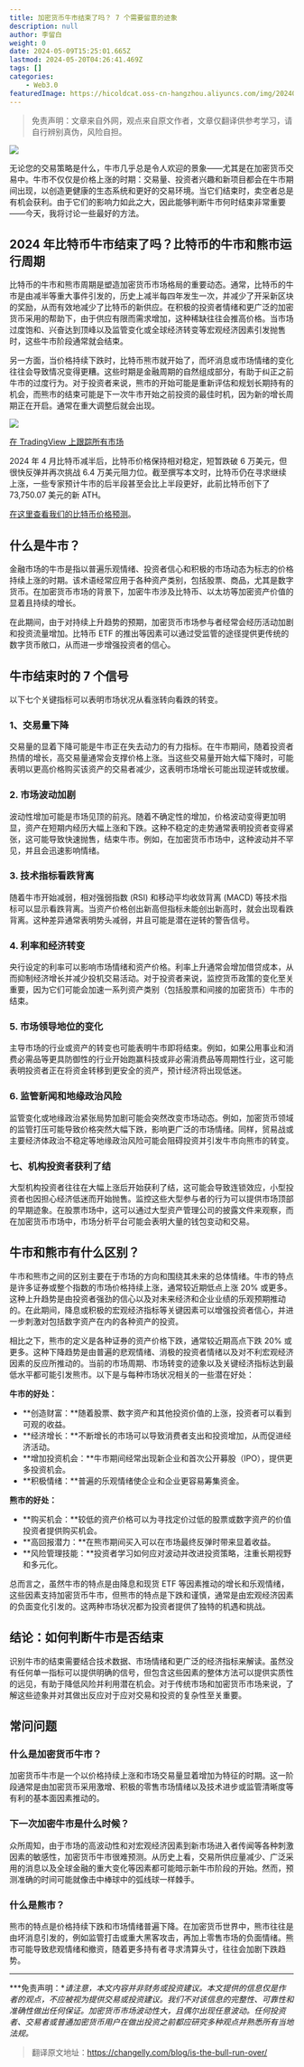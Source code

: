 ```yaml
---
title: 加密货币牛市结束了吗？ 7 个需要留意的迹象
description: null
author: 李留白
weight: 0
date: 2024-05-09T15:25:01.665Z
lastmod: 2024-05-20T04:26:41.469Z
tags: []
categories:
    - Web3.0
featuredImage: https://hicoldcat.oss-cn-hangzhou.aliyuncs.com/img/202405092329996.jpeg
---
```


>免责声明：文章来自外网，观点来自原文作者，文章仅翻译供参考学习，请自行辨别真伪，风险自担。

![](https://hicoldcat.oss-cn-hangzhou.aliyuncs.com/img/202405092329996.jpeg)

无论您的交易策略是什么，牛市几乎总是令人欢迎的景象——尤其是在加密货币交易中。牛市不仅仅是价格上涨的时期：交易量、投资者兴趣和新项目都会在牛市期间出现，以创造更健康的生态系统和更好的交易环境。当它们结束时，卖空者总是有机会获利。由于它们的影响力如此之大，因此能够判断牛市何时结束非常重要——今天，我将讨论一些最好的方法。

## 2024 年比特币牛市结束了吗？比特币的牛市和熊市运行周期

比特币的牛市和熊市周期是塑造加密货币市场格局的重要动态。通常，比特币的牛市是由减半等重大事件引发的，历史上减半每四年发生一次，并减少了开采新区块的奖励，从而有效地减少了比特币的新供应。在积极的投资者情绪和更广泛的加密货币采用的帮助下，由于供应有限而需求增加，这种稀缺往往会推高价格。当市场过度饱和、兴奋达到顶峰以及监管变化或全球经济转变等宏观经济因素引发抛售时，这些牛市阶段通常就会结束。

另一方面，当价格持续下跌时，比特币熊市就开始了，而坏消息或市场情绪的变化往往会导致情况变得更糟。这些时期是金融周期的自然组成部分，有助于纠正之前牛市的过度行为。对于投资者来说，熊市的开始可能是重新评估和规划长期持有的机会，而熊市的结束可能是下一次牛市开始之前投资的最佳时机，因为新的增长周期正在开启。通常在重大调整后就会出现。

![](https://hicoldcat.oss-cn-hangzhou.aliyuncs.com/img/202405092326879.png)

[在 TradingView 上跟踪所有市场](https://www.tradingview.com/?utm_source=changelly.com&utm_medium=widget_new&utm_campaign=symbol-overview)

2024 年 4 月比特币减半后，比特币价格保持相对稳定，短暂跌破 6 万美元，但很快反弹并再次挑战 6.4 万美元阻力位。截至撰写本文时，比特币仍在寻求继续上涨，一些专家预计牛市的后半段甚至会比上半段更好，此前比特币创下了 73,750.07 美元的新 ATH。

[在这里查看我们的比特币价格预测](https://changelly.com/blog/bitcoin-price-prediction/)。

## 什么是牛市？ 

金融市场的牛市是指以普遍乐观情绪、投资者信心和积极的市场动态为标志的价格持续上涨的时期。该术语经常应用于各种资产类别，包括股票、商品，尤其是数字货币。在加密货币市场的背景下，加密牛市涉及比特币、以太坊等加密资产价值的显着且持续的增长。 

在此期间，由于对持续上升趋势的预期，加密货币市场参与者经常会经历活动加剧和投资流量增加。比特币 ETF 的推出等因素可以通过受监管的途径提供更传统的数字货币敞口，从而进一步增强投资者的信心。

## 牛市结束时的 7 个信号

以下七个关键指标可以表明市场状况从看涨转向看跌的转变。

### 1、交易量下降

交易量的显着下降可能是牛市正在失去动力的有力指标。在牛市期间，随着投资者热情的增长，高交易量通常会支撑价格上涨。当这些交易量开始大幅下降时，可能表明以更高价格购买该资产的交易者减少，这表明市场增长可能出现逆转或放缓。

### 2. 市场波动加剧

波动性增加可能是市场见顶的前兆。随着不确定性的增加，价格波动变得更加明显，资产在短期内经历大幅上涨和下跌。这种不稳定的走势通常表明投资者变得紧张，这可能导致快速抛售，结束牛市。例如，在加密货币市场中，这种波动并不罕见，并且会迅速影响情绪。

### 3. 技术指标看跌背离

随着牛市开始减弱，相对强弱指数 (RSI) 和移动平均收敛背离 (MACD) 等技术指标可以显示看跌背离。当资产价格创出新高但指标未能创出新高时，就会出现看跌背离。这种差异通常表明势头减弱，并且可能是潜在逆转的警告信号。

### 4. 利率和经济转变

央行设定的利率可以影响市场情绪和资产价格。利率上升通常会增加借贷成本，从而抑制经济增长并减少投机交易活动。对于投资者来说，监控货币政策的变化至关重要，因为它们可能会加速一系列资产类别（包括股票和间接的加密货币）牛市的结束。

### 5. 市场领导地位的变化

主导市场的行业或资产的转变也可能表明牛市即将结束。例如，如果公用事业和消费必需品等更具防御性的行业开始跑赢科技或非必需消费品等周期性行业，这可能表明投资者正在将资金转移到更安全的资产，预计经济将出现低迷。

### 6. 监管新闻和地缘政治风险

监管变化或地缘政治紧张局势加剧可能会突然改变市场动态。例如，加密货币领域的监管打压可能导致价格突然大幅下跌，影响更广泛的市场情绪。同样，贸易战或主要经济体政治不稳定等地缘政治风险可能会阻碍投资并引发牛市向熊市的转变。

### 七、机构投资者获利了结

大型机构投资者往往在大幅上涨后开始获利了结，这可能会导致连锁效应，小型投资者也因担心经济低迷而开始抛售。监控这些大型参与者的行为可以提供市场顶部的早期迹象。在股票市场中，这可以通过大型资产管理公司的披露文件来观察，而在加密货币市场中，市场分析平台可能会表明大量的钱包变动和交易。

## 牛市和熊市有什么区别？

牛市和熊市之间的区别主要在于市场的方向和围绕其未来的总体情绪。牛市的特点是许多证券或整个指数的市场价格持续上涨，通常较近期低点上涨 20% 或更多。这种上升趋势是由投资者强劲的信心以及对未来经济和企业业绩的乐观预期推动的。在此期间，降息或积极的宏观经济指标等关键因素可以增强投资者信心，并进一步刺激对包括数字资产在内的各种资产的投资。

相比之下，熊市的定义是各种证券的资产价格下跌，通常较近期高点下跌 20% 或更多。这种下降趋势是由普遍的悲观情绪、消极的投资者情绪以及对不利宏观经济因素的反应所推动的。当前的市场周期、市场转变的迹象以及关键经济指标达到最低水平都可能引发熊市。以下是与每种市场状况相关的一些潜在好处：

**牛市的好处：**

- **创造财富：**随着股票、数字资产和其他投资价值的上涨，投资者可以看到可观的收益。
- **经济增长：**不断增长的市场可以导致消费者支出和投资增加，从而促进经济活动。
- **增加投资机会：**牛市期间经常出现新企业和首次公开募股（IPO），提供更多投资机会。
- **积极情绪：**普遍的乐观情绪使企业和企业更容易筹集资金。

**熊市的好处：**

- **购买机会：**较低的资产价格可以为寻找定价过低的股票或数字资产的价值投资者提供购买机会。
- **高回报潜力：**在熊市期间买入可以在市场最终反弹时带来显着收益。
- **风险管理技能：**投资者学习如何应对波动并改进投资策略，注重长期视野和多元化。

总而言之，虽然牛市的特点是由降息和现货 ETF 等因素推动的增长和乐观情绪，这些因素支持加密货币牛市，但熊市的特点是下跌和谨慎，通常是由宏观经济因素的负面变化引发的。这两种市场状况都为投资者提供了独特的机遇和挑战。

## 结论：如何判断牛市是否结束

识别牛市的结束需要结合技术数据、市场情绪和更广泛的经济指标来解读。虽然没有任何单一指标可以提供明确的信号，但包含这些因素的整体方法可以提供实质性的远见，有助于降低风险并利用潜在机会。对于传统市场和加密货币市场来说，了解这些迹象并对其做出反应对于应对交易和投资的复杂性至关重要。

## 常问问题

### 什么是加密货币牛市？

加密货币牛市是一个以价格持续上涨和市场交易量显着增加为特征的时期。这一阶段通常是由加密货币采用激增、积极的零售市场情绪以及技术进步或监管清晰度等有利的基本面因素推动的。

### 下一次加密牛市是什么时候？

众所周知，由于市场的高波动性和对宏观经济因素到新市场进入者传闻等各种刺激因素的敏感性，加密货币牛市很难预测。从历史上看，交易所供应量减少、广泛采用的消息以及全球金融的重大变化等因素都可能暗示新牛市阶段的开始。然而，预测准确的时间可能就像击中棒球中的弧线球一样棘手。

### 什么是熊市？

熊市的特点是价格持续下跌和市场情绪普遍下降。在加密货币世界中，熊市往往是由坏消息引发的，例如监管打击或重大黑客攻击，再加上零售市场的负面情绪。熊市可能导致悲观情绪和撤资，随着更多持有者寻求清算头寸，往往会加剧下跌趋势。

------

***免责声明：**请注意，本文内容并非财务或投资建议。本文提供的信息仅是作者的观点，不应被视为提供交易或投资建议。我们不对该信息的完整性、可靠性和准确性做出任何保证。加密货币市场波动性大，且偶尔出现任意波动。任何投资者、交易者或普通加密货币用户在做出投资之前都应研究多种观点并熟悉所有当地法规。*

>翻译原文地址：https://changelly.com/blog/is-the-bull-run-over/